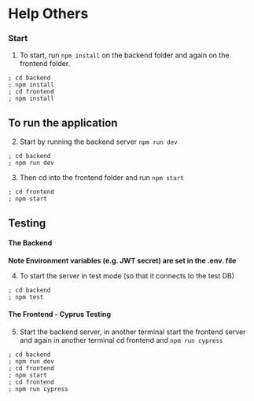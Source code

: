 # Help Others

### Start 
1. To start, run `npm install` on the backend folder and again on the frontend folder.
  ```
  ; cd backend
  ; npm install
  ; cd frontend
  ; npm install
  ```
## To run the application 
2. Start by running the backend server `npm run dev`
  ```
  ; cd backend
  ; npm run dev
  ```
3. Then cd into the frontend folder and run `npm start`
  ```
  ; cd frontend
  ; npm start
  ```
## Testing
#### The Backend
**Note Environment variables (e.g. JWT secret) are set in the .env. file**

4. To start the server in test mode (so that it connects to the test DB)
  ```
  ; cd backend
  ; npm test
  ```

#### The Frontend - Cyprus Testing
5. Start the backend server, in another terminal start the frontend server and again in another terminal cd frontend and `npm run cypress`
  ```
  ; cd backend
  ; npm run dev
  ; cd frontend
  ; npm start
  ; cd frontend
  ; npm run cypress
  ```